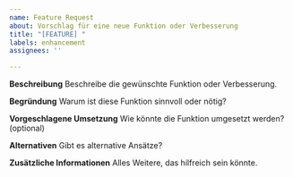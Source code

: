 ```yaml
---
name: Feature Request
about: Vorschlag für eine neue Funktion oder Verbesserung
title: "[FEATURE] "
labels: enhancement
assignees: ''

---
```


**Beschreibung**
Beschreibe die gewünschte Funktion oder Verbesserung.

**Begründung**
Warum ist diese Funktion sinnvoll oder nötig?

**Vorgeschlagene Umsetzung**
Wie könnte die Funktion umgesetzt werden? (optional)

**Alternativen**
Gibt es alternative Ansätze?

**Zusätzliche Informationen**
Alles Weitere, das hilfreich sein könnte.